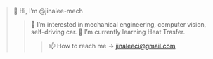 

> 👋 Hi, I’m @jinalee-mech
>> 👀 I’m interested in mechanical engineering, computer vision, self-driving car.
>> 🌱 I’m currently learning Heat Trasfer.
>>> 📫 How to reach me -> jinaleeci@gmail.com

<!---
jinalee-mech/jinalee-mech is a ✨ special ✨ repository because its `README.md` (this file) appears on your GitHub profile.
You can click the Preview link to take a look at your changes.
--->
